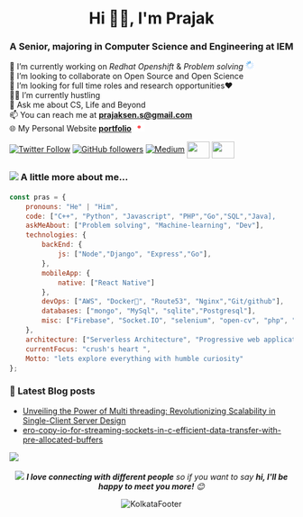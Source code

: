 <h1 align="center">Hi 👋🏽, I'm Prajak</h1>
<h3 align="center">A Senior, majoring in Computer Science and Engineering at IEM</h3>

🚀 I’m currently working on _Redhat Openshift_ & _Problem solving_ <img src="https://raw.githubusercontent.com/prajak002/prajak002/main/assets/icons/loading/loading.gif" alt="sos" width="15" height="15"> <br>
🔎 I’m looking to collaborate on Open Source and Open Science<br>
🎯 I’m looking for full time roles and research opportunities❤️<br>
👨‍💻 I’m currently hustling<br>
💭 Ask me about CS, Life and Beyond <br>
📫 You can reach me at **prajaksen.s@gmail.com**<br>
🌐 My Personal Website  **[portfolio](https://prajak-dev.vercel.app/)**  <img src="https://raw.githubusercontent.com/prajak002/prajak002/main/assets/icons/sos/sos.gif" alt="sos" width="20" height="15">  


[![Twitter Follow](https://img.shields.io/twitter/follow/92prajak?style=social)](https://twitter.com/intent/follow?screen_name=92prajak) 
[![GitHub followers](https://img.shields.io/github/followers/prajak002?label=Follow&style=social)](https://github.com/prajak002) 
[![Medium](https://github.com/Rishit-dagli/Rishit-dagli/blob/master/badges/medium.svg)](https://medium.com/@prajaksen1947) 
<a href="https://www.codechef.com/users/prajak_92" target="blank"><img align="center" src="https://cdn.jsdelivr.net/npm/simple-icons@3.1.0/icons/codechef.svg" alt="" height="30" width="40" /></a>
<a href="https://www.hackerrank.com/prajaksen_s" target="blank"><img align="center" src="https://raw.githubusercontent.com/rahuldkjain/github-profile-readme-generator/master/src/images/icons/Social/hackerrank.svg" alt="" height="30" width="40" /></a>

### <img src="https://media.giphy.com/media/VgCDAzcKvsR6OM0uWg/giphy.gif" width="50"> A little more about me...  

```javascript
const pras = {
    pronouns: "He" | "Him",
    code: ["C++", "Python", "Javascript", "PHP","Go","SQL","Java],
    askMeAbout: ["Problem solving", "Machine-learning", "Dev"],
    technologies: {
        backEnd: {
            js: ["Node","Django", "Express","Go"],
        },
        mobileApp: {
            native: ["React Native"]
        },
        devOps: ["AWS", "Docker🐳", "Route53", "Nginx","Git/github"],
        databases: ["mongo", "MySql", "sqlite","Postgresql"],
        misc: ["Firebase", "Socket.IO", "selenium", "open-cv", "php", "Tensorflow"]
    },
    architecture: ["Serverless Architecture", "Progressive web applications", "Single page applications"],
    currentFocus: "crush's heart ",
    Motto: "lets explore everything with humble curiosity"
};
```
### 📕 Latest Blog posts
<!-- BLOG-POST-LIST:START -->
- [Unveiling the Power of Multi threading: Revolutionizing Scalability in Single-Client Server Design](https://blogoverflow.hashnode.dev/unveiling-the-power-of-multi-threading-revolutionizing-scalability-in-single-client-server-design)
- [ero-copy-io-for-streaming-sockets-in-c-efficient-data-transfer-with-pre-allocated-buffers](https://blogoverflow.hashnode.dev/zero-copy-io-for-streaming-sockets-in-c-efficient-data-transfer-with-pre-allocated-buffers)

<!-- BLOG-POST-LIST:END -->

![](https://github-profile-summary-cards.vercel.app/api/cards/profile-details?username=Prajak002&theme=github_dark)
 <div align="center">
<img src="https://media.giphy.com/media/LnQjpWaON8nhr21vNW/giphy.gif" width="60"> <em><b>I love connecting with different people</b> so if you want to say <b>hi, I'll be happy to meet you more!</b> 😊</em>


<p align="center">
  <img src="https://raw.githubusercontent.com/sanam2405/sanam2405/main/assets/images/footer/kolkata.png" alt="KolkataFooter">
</p>  